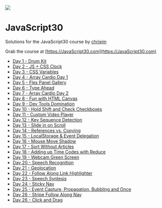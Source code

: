 ![](https://javascript30.com/images/JS3-social-share.png)

# JavaScript30

Solutions for the JavaScript30 course by [chrisjm](http://github.com/chrisjm)

Grab the course at [https://JavaScript30.com](https://JavaScript30.com)

* [Day 1 - Drum Kit](01/index.html)
* [Day 2 - JS + CSS Clock](02/index.html)
* [Day 3 - CSS Variables](03/index.html)
* [Day 4 - Array Cardio Day 1](04/index.html)
* [Day 5 - Flex Panel Gallery](05/index.html)
* [Day 6 - Type Ahead](06/index.html)
* [Day 7 - Array Cardio Day 2](07/index.html)
* [Day 8 - Fun with HTML Canvas](08/index.html)
* [Day 9 - Dev Tools Domination](09/index.html)
* [Day 10 - Hold Shift and Check Checkboxes](10/index.html)
* [Day 11 - Custom Video Player](11/index.html)
* [Day 12 - Key Sequence Detection](12/index.html)
* [Day 13 - Slide in on Scroll](13/index.html)
* [Day 14 - References vs. Copying](14/index.html)
* [Day 15 - LocalStorage & Event Delegation](15/index.html)
* [Day 16 - Mouse Move Shadow](16/index.html)
* [Day 17 - Sort Without Articles](17/index.html)
* [Day 18 - Adding up Time Codes with Reduce](18/index.html)
* [Day 19 - Webcam Green Screen](19/index.html)
* [Day 20 - Speech Recognition](20/index.html)
* [Day 21 - Geolocation](21/index.html)
* [Day 22 - Follow Along Link Highlighter](22/index.html)
* [Day 23 - Speech Syntesis](23/index.html)
* [Day 24 - Sticky Nav](24/index.html)
* [Day 25 - Event Capture, Propagation, Bubbling and Once](25/index.html)
* [Day 26 - Stripe Follow Along Nav](26/index.html)
* [Day 26 - Click and Drag](27/index.html)
